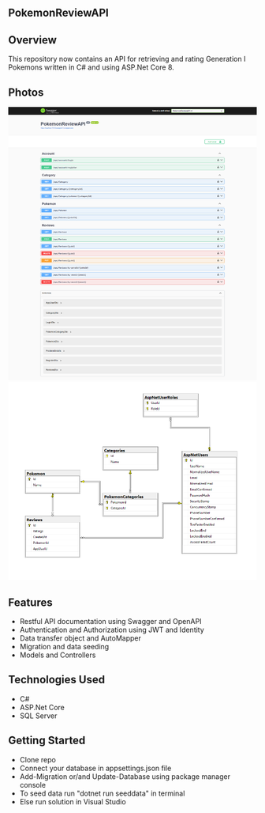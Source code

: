 ## PokemonReviewAPI

## Overview
This repository now contains an API for retrieving and rating Generation I Pokemons written in C# and using ASP.Net Core 8.

## Photos
![api](https://github.com/tyang146/PokemonReviewAPI/blob/master/Photos/1.png)
![diagram](https://github.com/tyang146/PokemonReviewAPI/blob/master/Photos/2.png)


## Features
- Restful API documentation using Swagger and OpenAPI
- Authentication and Authorization using JWT and Identity
- Data transfer object and AutoMapper
- Migration and data seeding 
- Models and Controllers

## Technologies Used
- C#
- ASP.Net Core
- SQL Server

## Getting Started
- Clone repo
- Connect your database in appsettings.json file
- Add-Migration or/and Update-Database using package manager console
- To seed data run "dotnet run seeddata" in terminal
- Else run solution in Visual Studio

